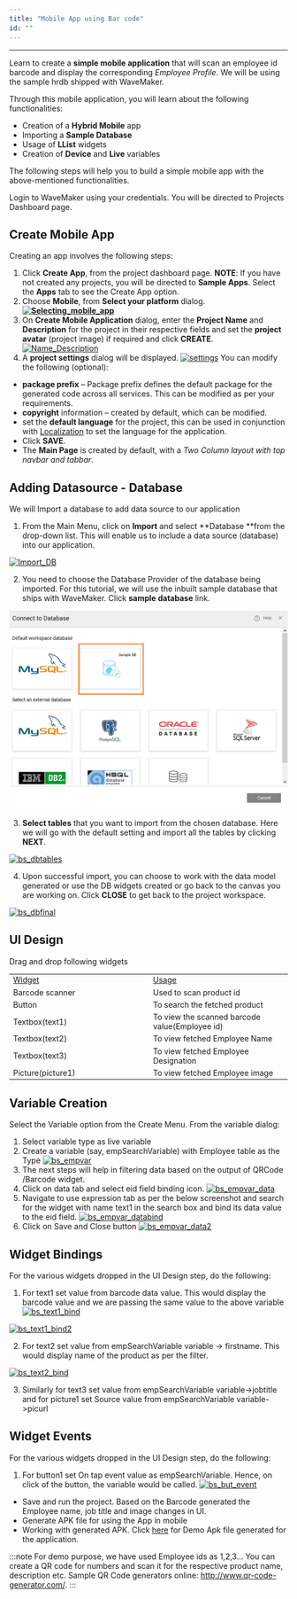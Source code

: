 ```yaml
---
title: "Mobile App using Bar code"
id: ""
---
```

---
Learn to create a **simple mobile application** that will scan an employee id barcode and display the corresponding _Employee Profile_. We will be using the sample hrdb shipped with WaveMaker.

Through this mobile application, you will learn about the following functionalities:

- Creation of a **Hybrid Mobile** app
- Importing a **Sample Database**
- Usage of **LList** widgets
- Creation of **Device** and **Live** variables

The following steps will help you to build a simple mobile app with the above-mentioned functionalities.

Login to WaveMaker using your credentials. You will be directed to Projects Dashboard page.

## Create Mobile App

Creating an app involves the following steps:

1. Click **Create App**, from the project dashboard page. **NOTE**: If you have not created any projects, you will be directed to **Sample Apps**. Select the **Apps** tab to see the Create App option.
2. Choose **Mobile**, from **Select your platform** dialog. **[![Selecting_mobile_app](/learn/assets/Selecting_mobile_app.png)](/learn/assets/Selecting_mobile_app.png)**
3. On **Create Mobile Application** dialog, enter the **Project Name** and **Description** for the project in their respective fields and set the **project avatar** (project image) if required and click **CREATE**. [![Name_Description](/learn/assets/Name_Description.png)](/learn/assets/Name_Description.png)
4. A **project settings** dialog will be displayed. [![settings](/learn/assets/settings.png)](/learn/assets/settings.png) You can modify the following (optional):

- **package prefix** – Package prefix defines the default package for the generated code across all services. This can be modified as per your requirements.
- **copyright** information – created by default, which can be modified.
- set the **default language** for the project, this can be used in conjunction with [Localization](/learn/app-development/widgets/form-widgets/select-locale-usage) to set the language for the application.
- Click **SAVE**.
- The **Main Page** is created by default, with a _Two Column layout with top navbar and tabbar_.

## Adding Datasource - Database

We will Import a database to add data source to our application

1. From the Main Menu, click on **Import** and select **Database **from the drop-down list. This will enable us to include a data source (database) into our application. 

[![Import_DB](/learn/assets/Import_DB.png)](/learn/assets/Import_DB.png)

2. You need to choose the Database Provider of the database being imported. For this tutorial, we will use the inbuilt sample database that ships with WaveMaker. Click **sample database** link. 

[![bs_dbimport](/learn/assets/bs_dbimport.png)](/learn/assets/bs_dbimport.png)

3. **Select tables** that you want to import from the chosen database. Here we will go with the default setting and import all the tables by clicking **NEXT**. 

[![bs_dbtables](/learn/assets/bs_dbtables.png)](/learn/assets/bs_dbtables.png)

4. Upon successful import, you can choose to work with the data model generated or use the DB widgets created or go back to the canvas you are working on. Click **CLOSE** to get back to the project workspace. 

[![bs_dbfinal](/learn/assets/bs_dbfinal.png)](/learn/assets/bs_dbfinal.png)

## UI Design

Drag and drop following widgets

<table><tbody><tr><td width="312"><u>Widget</u></td><td width="312"><u>Usage</u></td></tr><tr><td width="312">Barcode scanner</td><td width="312">Used to scan product id</td></tr><tr><td width="312">Button</td><td width="312">To search the fetched product</td></tr><tr><td width="312">Textbox(text1)</td><td width="312">To view the scanned barcode value(Employee id)</td></tr><tr><td width="312">Textbox(text2)</td><td width="312">To view fetched Employee Name</td></tr><tr><td width="312">Textbox(text3)</td><td width="312">To view fetched Employee Designation</td></tr><tr><td width="312">Picture(picture1)</td><td width="312">To view fetched Employee image</td></tr></tbody></table>

## Variable Creation

Select the Variable option from the Create Menu. From the variable dialog:

1. Select variable type as live variable
2. Create a variable (say, empSearchVariable) with Employee table as the Type [![bs_empvar](/learn/assets/bs_empvar.png)](/learn/assets/bs_empvar.png)
3. The next steps will help in filtering data based on the output of QRCode /Barcode widget.
4. Click on data tab and select eid field binding icon. [![bs_empvar_data](/learn/assets/bs_empvar_data.png)](/learn/assets/bs_empvar_data.png)
5. Navigate to use expression tab as per the below screenshot and search for the widget with name text1 in the search box and bind its data value to the eid field. [![bs_empvar_databind](/learn/assets/bs_empvar_databind-1024x531.png)](/learn/assets/bs_empvar_databind.png)
6. Click on Save and Close button [![bs_empvar_data2](/learn/assets/bs_empvar_data2.png)](/learn/assets/bs_empvar_data2.png)

## Widget Bindings

For the various widgets dropped in the UI Design step, do the following:

1. For text1 set value from barcode data value. This would display the barcode value and we are passing the same value to the above variable 
[![bs_text1_bind](/learn/assets/bs_text1_bind-1024x325.png)](/learn/assets/bs_text1_bind.png) 

[![bs_text1_bind2](/learn/assets/bs_text1_bind2.png)](/learn/assets/bs_text1_bind2.png)

2. For text2 set value from empSearchVariable variable -> firstname. This would display name of the product as per the filter. 

[![bs_text2_bind](/learn/assets/bs_text2_bind.png)](/learn/assets/bs_text2_bind.png)

3. Similarly for text3 set value from empSearchVariable variable->jobtitle and for picture1 set Source value from empSearchVariable variable->picurl

## Widget Events

For the various widgets dropped in the UI Design step, do the following:

1. For button1 set On tap event value as empSearchVariable. Hence, on click of the button, the variable would be called. [![bs_but_event](/learn/assets/bs_but_event-1024x371.png)](/learn/assets/bs_but_event.png)

- Save and run the project. Based on the Barcode generated the Employee name, job title and image changes in UI.
- Generate APK file for using the App in mobile
- Working with generated APK. Click [here](https://drive.google.com/file/d/0Bwk0Hs1G2nOgRDZ2c1ZueFRPX0U/view?usp=sharing) for Demo Apk file generated for the application. 

:::note
For demo purpose, we have used Employee ids as 1,2,3... You can create a QR code for numbers and scan it for the respective product name, description etc. Sample QR Code generators online: http://www.qr-code-generator.com/.
:::

